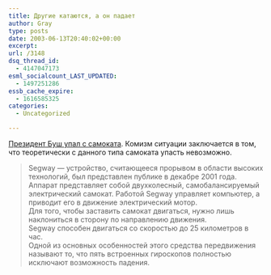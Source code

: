 ```yaml
---
title: Другие катаются, а он падает
author: Gray
type: posts
date: 2003-06-13T20:40:02+00:00
excerpt:
url: /3148
dsq_thread_id:
  - 4147047173
esml_socialcount_LAST_UPDATED:
  - 1497251286
essb_cache_expire:
  - 1616585325
categories:
  - Uncategorized

---
```








<a href="http://www.korrespondent.net/main/73098/" target="_blank">Президент Буш упал с самоката</a>. Комизм ситуации заключается в том, что теоретически с данного типа самоката упасть невозможно.

> Segway &#8212; устройство, считающееся прорывом в области высоких технологий, был представлен публике в декабре 2001 года.  
> Аппарат представляет собой двухколесный, самобалансируемый электрический самокат. Работой Segway управляет компьютер, а приводит его в движение электрический мотор.  
> Для того, чтобы заставить самокат двигаться, нужно лишь наклониться в сторону по направлению движения.  
> Segway способен двигаться со скоростью до 25 километров в час.  
> Одной из основных особенностей этого средства передвижения называют то, что пять встроенных гироскопов полностью исключают возможность падения.